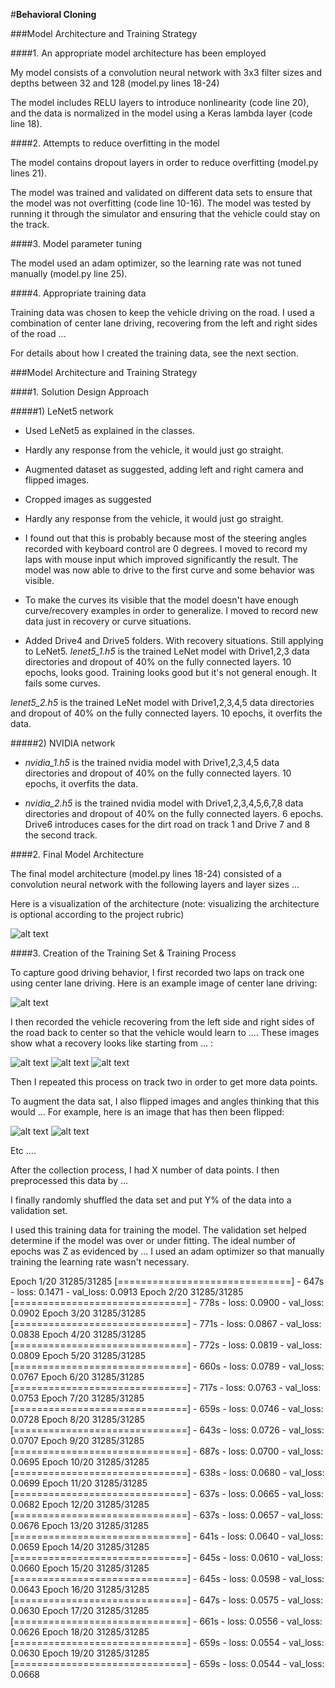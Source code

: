 #**Behavioral Cloning**

[//]: # (Image References)

[image1]: ./examples/placeholder.png "Model Visualization"
[image2]: ./examples/placeholder.png "Grayscaling"
[image3]: ./examples/placeholder_small.png "Recovery Image"
[image4]: ./examples/placeholder_small.png "Recovery Image"
[image5]: ./examples/placeholder_small.png "Recovery Image"
[image6]: ./examples/placeholder_small.png "Normal Image"
[image7]: ./examples/placeholder_small.png "Flipped Image"


###Model Architecture and Training Strategy

####1. An appropriate model architecture has been employed

My model consists of a convolution neural network with 3x3 filter sizes and depths between 32 and 128 (model.py lines 18-24)

The model includes RELU layers to introduce nonlinearity (code line 20), and the data is normalized in the model using a Keras lambda layer (code line 18).

####2. Attempts to reduce overfitting in the model

The model contains dropout layers in order to reduce overfitting (model.py lines 21).

The model was trained and validated on different data sets to ensure that the model was not overfitting (code line 10-16). The model was tested by running it through the simulator and ensuring that the vehicle could stay on the track.

####3. Model parameter tuning

The model used an adam optimizer, so the learning rate was not tuned manually (model.py line 25).

####4. Appropriate training data

Training data was chosen to keep the vehicle driving on the road. I used a combination of center lane driving, recovering from the left and right sides of the road ...

For details about how I created the training data, see the next section.

###Model Architecture and Training Strategy

####1. Solution Design Approach

#####1) LeNet5 network
* Used LeNet5 as explained in the classes.
* Hardly any response from the vehicle, it would just go straight.
* Augmented dataset as suggested, adding left and right camera and flipped images.
* Cropped images as suggested
* Hardly any response from the vehicle, it would just go straight.

* I found out that this is probably because most of the steering angles recorded with keyboard control are 0 degrees.
I moved to record my laps with mouse input which improved significantly the result.
The model was now able to drive to the first curve and some behavior was visible.

* To make the curves its visible that the model doesn't have enough curve/recovery examples in order to generalize. I moved to record new data just in recovery or curve situations.

* Added Drive4 and Drive5 folders. With recovery situations. Still applying to LeNet5.
_lenet5_1.h5_ is the trained LeNet model with Drive1,2,3 data directories and dropout of 40% on the fully connected layers. 10 epochs, looks good. Training looks good but it's not general enough. It fails some curves.

_lenet5_2.h5_ is the trained LeNet model with Drive1,2,3,4,5 data directories and dropout of 40% on the fully connected layers. 10 epochs, it overfits the data.


#####2) NVIDIA network
* _nvidia_1.h5_ is the trained nvidia model with Drive1,2,3,4,5 data directories and dropout of 40% on the fully connected layers. 10 epochs, it overfits the data.

* _nvidia_2.h5_ is the trained nvidia model with Drive1,2,3,4,5,6,7,8 data directories and dropout of 40% on the fully connected layers. 6 epochs. Drive6 introduces cases for the dirt road on track 1 and Drive 7 and 8 the second track.



####2. Final Model Architecture

The final model architecture (model.py lines 18-24) consisted of a convolution neural network with the following layers and layer sizes ...

Here is a visualization of the architecture (note: visualizing the architecture is optional according to the project rubric)

![alt text][image1]

####3. Creation of the Training Set & Training Process

To capture good driving behavior, I first recorded two laps on track one using center lane driving. Here is an example image of center lane driving:

![alt text][image2]

I then recorded the vehicle recovering from the left side and right sides of the road back to center so that the vehicle would learn to .... These images show what a recovery looks like starting from ... :

![alt text][image3]
![alt text][image4]
![alt text][image5]

Then I repeated this process on track two in order to get more data points.

To augment the data sat, I also flipped images and angles thinking that this would ... For example, here is an image that has then been flipped:

![alt text][image6]
![alt text][image7]

Etc ....

After the collection process, I had X number of data points. I then preprocessed this data by ...


I finally randomly shuffled the data set and put Y% of the data into a validation set.

I used this training data for training the model. The validation set helped determine if the model was over or under fitting. The ideal number of epochs was Z as evidenced by ... I used an adam optimizer so that manually training the learning rate wasn't necessary.







Epoch 1/20
31285/31285 [==============================] - 647s - loss: 0.1471 - val_loss: 0.0913
Epoch 2/20
31285/31285 [==============================] - 778s - loss: 0.0900 - val_loss: 0.0902
Epoch 3/20
31285/31285 [==============================] - 771s - loss: 0.0867 - val_loss: 0.0838
Epoch 4/20
31285/31285 [==============================] - 772s - loss: 0.0819 - val_loss: 0.0809
Epoch 5/20
31285/31285 [==============================] - 660s - loss: 0.0789 - val_loss: 0.0767
Epoch 6/20
31285/31285 [==============================] - 717s - loss: 0.0763 - val_loss: 0.0753
Epoch 7/20
31285/31285 [==============================] - 659s - loss: 0.0746 - val_loss: 0.0728
Epoch 8/20
31285/31285 [==============================] - 643s - loss: 0.0726 - val_loss: 0.0707
Epoch 9/20
31285/31285 [==============================] - 687s - loss: 0.0700 - val_loss: 0.0695
Epoch 10/20
31285/31285 [==============================] - 638s - loss: 0.0680 - val_loss: 0.0699
Epoch 11/20
31285/31285 [==============================] - 637s - loss: 0.0665 - val_loss: 0.0682
Epoch 12/20
31285/31285 [==============================] - 637s - loss: 0.0657 - val_loss: 0.0676
Epoch 13/20
31285/31285 [==============================] - 641s - loss: 0.0640 - val_loss: 0.0659
Epoch 14/20
31285/31285 [==============================] - 645s - loss: 0.0610 - val_loss: 0.0660
Epoch 15/20
31285/31285 [==============================] - 645s - loss: 0.0598 - val_loss: 0.0643
Epoch 16/20
31285/31285 [==============================] - 647s - loss: 0.0575 - val_loss: 0.0630
Epoch 17/20
31285/31285 [==============================] - 661s - loss: 0.0556 - val_loss: 0.0626
Epoch 18/20
31285/31285 [==============================] - 659s - loss: 0.0554 - val_loss: 0.0630
Epoch 19/20
31285/31285 [==============================] - 659s - loss: 0.0544 - val_loss: 0.0668
